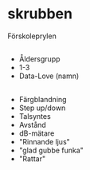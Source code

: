 # skrubben
Förskoleprylen

##
* Åldersgrupp
* 1-3
* Data-Love (namn)

##
* Färgblandning
* Step up/down
* Talsyntes
* Avstånd
* dB-mätare
* "Rinnande ljus"
* "glad gubbe funka"
* "Rattar"
